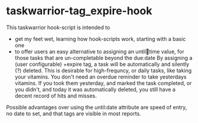 # taskwarrior-tag_expire-hook

This taskwarrior hook-script is intended to
- get my feet wet, learning how hook-scripts work, starting with a basic one
- to offer users an easy alternative to assigning an until:date:time value, for those tasks that are un-completable beyond the due:date
By assigning a (user configurable) +expire tag, a task will be automatically and silently (?) deleted. This is desirable for high-frequncy, or daily tasks, like taking your vitamins. You don't need an overdue reminder to take yesterdays vitamins. If you took them yesterday, and marked the task completed, or you didn't, and today it was automatically deleted, you still have a decent record of hits and misses. 

Possible advantages over using the until:date attribute are speed of entry, no date to set, and that tags are visible in most reports.
